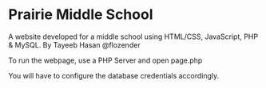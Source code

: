 # Prairie Middle School
A website developed for a middle school using HTML/CSS, JavaScript, PHP &amp; MySQL.
By Tayeeb Hasan 
@flozender

To run the webpage, use a PHP Server and open page.php

You will have to configure the database credentials accordingly. 
